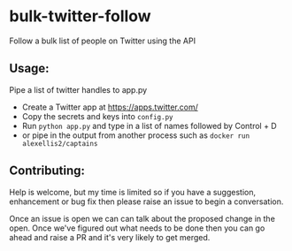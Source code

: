 # bulk-twitter-follow
Follow a bulk list of people on Twitter using the API

## Usage: 

Pipe a list of twitter handles to app.py

* Create a Twitter app at https://apps.twitter.com/
* Copy the secrets and keys into `config.py`
* Run `python app.py` and type in a list of names followed by Control + D
* or pipe in the output from another process such as `docker run alexellis2/captains`

## Contributing:

Help is welcome, but my time is limited so if you have a suggestion, enhancement or bug fix then please raise an issue to begin a conversation.

Once an issue is open we can can talk about the proposed change in the open. Once we've figured out what needs to be done then you can go ahead and raise a PR and it's very likely to get merged.
